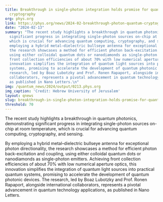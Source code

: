 ```yaml
---
title: Breakthrough in single-photon integration holds promise for quantum computing,
  cryptography
org: phys.org
link: https://phys.org/news/2024-02-breakthrough-photon-quantum-cryptography.amp
date: "2024-02-13"
summary: "The recent study highlights a breakthrough in quantum photonics, demonstrating
  significant progress in integrating single-photon sources on-chip at room temperature,
  which is crucial for advancing quantum computing, cryptography, and sensing. \n\nBy
  employing a hybrid metal–dielectric bullseye antenna for exceptional photon directionality,
  the research showcases a method for efficient photon back-excitation and coupling,
  using either colloidal quantum dots or nanodiamonds as single-photon emitters. Achieving
  front collection efficiencies of about 70% with low numerical aperture optics, this
  innovation simplifies the integration of quantum light sources into practical quantum
  systems, promising to accelerate the development of quantum photonic devices. The
  research, led by Boaz Lubotzky and Prof. Ronen Rapaport, alongside international
  collaborators, represents a pivotal advancement in quantum technology applications,
  as published in Nano Letters.\n"
img: /quantum_news/2024/output/0213.phys.org
img_caption: 'Credit: Hebrew University of Jerusalem'
layout: qnews
slug: breakthrough-in-single-photon-integration-holds-promise-for-quantum-computing-cryptography
threshold: 70
---
```


The recent study highlights a breakthrough in quantum photonics, demonstrating significant progress in integrating single-photon sources on-chip at room temperature, which is crucial for advancing quantum computing, cryptography, and sensing. 

By employing a hybrid metal–dielectric bullseye antenna for exceptional photon directionality, the research showcases a method for efficient photon back-excitation and coupling, using either colloidal quantum dots or nanodiamonds as single-photon emitters. Achieving front collection efficiencies of about 70% with low numerical aperture optics, this innovation simplifies the integration of quantum light sources into practical quantum systems, promising to accelerate the development of quantum photonic devices. The research, led by Boaz Lubotzky and Prof. Ronen Rapaport, alongside international collaborators, represents a pivotal advancement in quantum technology applications, as published in Nano Letters.
